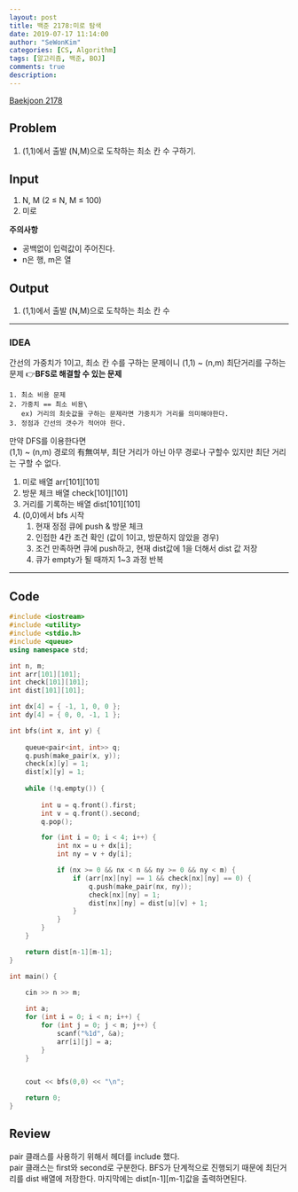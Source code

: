 ```yaml
---
layout: post
title: 백준 2178:미로 탐색
date: 2019-07-17 11:14:00
author: "SeWonKim"
categories: [CS, Algorithm]
tags: [알고리즘, 백준, BOJ]
comments: true
description: 
---
```


[Baekjoon 2178](https://www.acmicpc.net/problem/2178)

## Problem
  1. (1,1)에서 출발 (N,M)으로 도착하는 최소 칸 수 구하기.

## Input
  1. N, M (2 ≤ N, M ≤ 100) 
  2. 미로
  
  
  
   **주의사항**
   * 공백없이 입력값이 주어진다.
   * n은 행, m은 열
  
## Output
  1. (1,1)에서 출발 (N,M)으로 도착하는 최소 칸 수


---


### IDEA
간선의 가중치가 1이고, 최소 칸 수를 구하는 문제이니 (1,1) ~ (n,m) 최단거리를 구하는 문제
👉**BFS로 해결할 수 있는 문제**

    1. 최소 비용 문제
    2. 가중치 == 최소 비용\
       ex) 거리의 최솟값을 구하는 문제라면 가중치가 거리를 의미해야한다.
    3. 정점과 간선의 갯수가 적어야 한다.

만약 DFS를 이용한다면\
(1,1) ~ (n,m) 경로의 有無여부, 최단 거리가 아닌 아무 경로나 구할수 있지만 최단 거리는 구할 수 없다.

  1. 미로 배열 arr[101][101]
  2. 방문 체크 배열 check[101][101]
  3. 거리를 기록하는 배열 dist[101][101]
  4. (0,0)에서 bfs 시작
      1. 현재 정점 큐에 push & 방문 체크
      2. 인접한 4칸 조건 확인 (값이 1이고, 방문하지 않았을 경우)
      3. 조건 만족하면 큐에 push하고, 현재 dist값에 1을 더해서 dist 값 저장
      4. 큐가 empty가 될 때까지 1~3 과정 반복
  
---


## Code
```cpp
#include <iostream>
#include <utility>
#include <stdio.h>
#include <queue>
using namespace std;

int n, m;
int arr[101][101];
int check[101][101];
int dist[101][101];

int dx[4] = { -1, 1, 0, 0 };
int dy[4] = { 0, 0, -1, 1 };

int bfs(int x, int y) {
	
	queue<pair<int, int>> q;
	q.push(make_pair(x, y));
	check[x][y] = 1;
	dist[x][y] = 1;
	
	while (!q.empty()) {
		
		int u = q.front().first;
		int v = q.front().second;
		q.pop();

		for (int i = 0; i < 4; i++) {
			int nx = u + dx[i];
			int ny = v + dy[i];

			if (nx >= 0 && nx < n && ny >= 0 && ny < m) {
				if (arr[nx][ny] == 1 && check[nx][ny] == 0) {
					q.push(make_pair(nx, ny));
					check[nx][ny] = 1;
					dist[nx][ny] = dist[u][v] + 1;
				}
			}
		}
	}

	return dist[n-1][m-1];
}

int main() {
	
	cin >> n >> m;

	int a;
	for (int i = 0; i < n; i++) {
		for (int j = 0; j < m; j++) {
			scanf("%1d", &a);
			arr[i][j] = a;
		}
	}


	cout << bfs(0,0) << "\n";

	return 0;
}
```


## Review
pair 클래스를 사용하기 위해서 <utility> 헤더를 include 했다.\
pair 클래스는 first와 second로 구분한다.
BFS가 단계적으로 진행되기 때문에 최단거리를 dist 배열에 저장한다. 마지막에는 dist[n-1][m-1]값을 출력하면된다.
